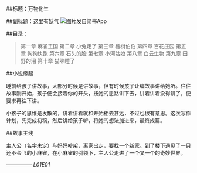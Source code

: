 ##标题：万物化生

##副标题：这里有妖气
![图片发自简书App](http://upload-images.jianshu.io/upload_images/3866099-534f52b0e78a9dfe.jpg?imageMogr2/auto-orient/strip%7CimageView2/2/w/1080/q/50)



##目录：

>第一章  麻雀王国
第二章  小兔走了
第三章  槐树伯伯
第四章  百花庄园
第五章  狗狗快跑
第六章  石头的脸
第七章  小河姑娘
第八章  白云生物
第九章  田野的泪
第十章  猫咪睡了

##小说缘起

睡前给孩子讲故事，大部分时候是讲故事，但有时候孩子让编故事讲给她听。往往故事刚开始，孩子便会接着你的开头，按她的思路讲下去，讲着讲着没得讲了，便要求再往下讲。

小孩子的思维是发散的，讲着讲着就和开始相去甚远，不过也很有意思。这次写作计划，先完成初稿，然后讲给孩子听，将她的想法加进来，最终成篇。

##故事主线

主人公（名字未定）与妈妈吵架，离家出走，要找一个新家。到了楼下遇见了一只还不会飞的小麻雀，在小麻雀的引领下，主人公走进了一个又一个的奇妙世界。

—————
*L01E01*

